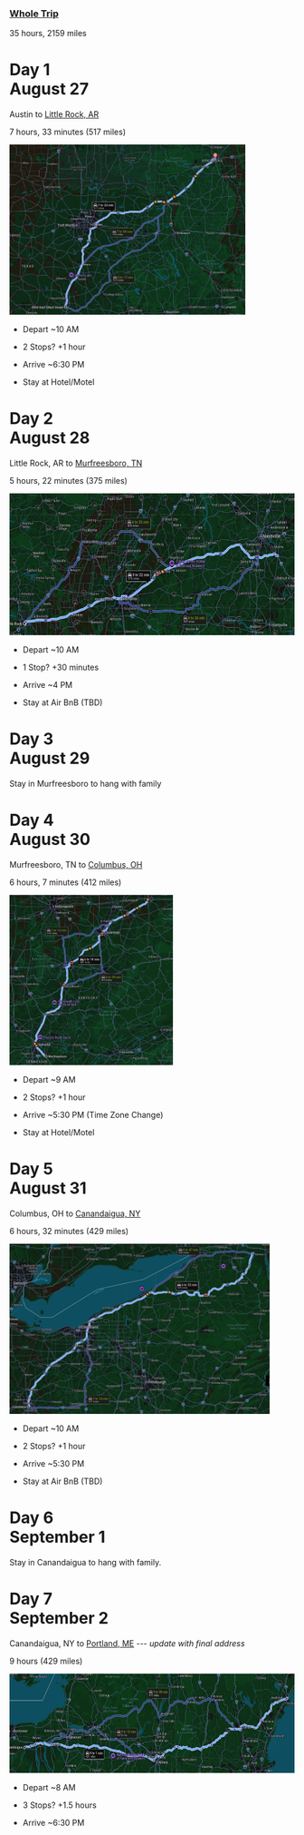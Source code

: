 ### [Whole Trip](https://maps.app.goo.gl/MdMXAQ76ksYJKyqo7)
35 hours, 2159 miles


# Day 1<br>August 27

Austin to [Little Rock, AR](https://maps.app.goo.gl/RSqsVbbEEius8Uhy6)

7 hours, 33 minutes (517 miles)

<img src="images/AUS_TX-LR_AR.png" height="300">

- Depart ~10 AM

- 2 Stops? +1 hour

- Arrive ~6:30 PM

- Stay at Hotel/Motel

# Day 2<br>August 28
Little Rock, AR to [Murfreesboro, TN](https://maps.app.goo.gl/bVtnWE2aw6Twp9RWA)

5 hours, 22 minutes (375 miles)

<img src="images/LR_AR-MUR_TN.png" height="250">

- Depart ~10 AM

- 1 Stop? +30 minutes

- Arrive ~4 PM

- Stay at Air BnB (TBD)

# Day 3<br>August 29
Stay in Murfreesboro to hang with family

# Day 4<br>August 30
Murfreesboro, TN to [Columbus, OH](https://maps.app.goo.gl/Q4yeC6588fyNRwJHA)

6 hours, 7 minutes (412 miles)

<img src="images/MUR_TN-COL_OH.png" height="300">

- Depart ~9 AM

- 2 Stops? +1 hour

- Arrive ~5:30 PM (Time Zone Change)

- Stay at Hotel/Motel

# Day 5<br>August 31

Columbus, OH to [Canandaigua, NY](https://maps.app.goo.gl/rc2MMeUWn7wRtm9f6)

6 hours, 32 minutes (429 miles)

<img src="images/COL_OH-CAN_NY.png" height="300">

- Depart ~10 AM

- 2 Stops? +1 hour 

- Arrive ~5:30 PM

- Stay at Air BnB (TBD)

# Day 6<br>September 1

Stay in Canandaigua to hang with family.

# Day 7<br>September 2

Canandaigua, NY to [Portland, ME](https://maps.app.goo.gl/X56vmV43XoPi2mTK6) --- *update with final address*

9 hours (429 miles)

<img src="images/CAN_NY-POR_ME.png" height="175">

- Depart ~8 AM

- 3 Stops? +1.5 hours

- Arrive ~6:30 PM